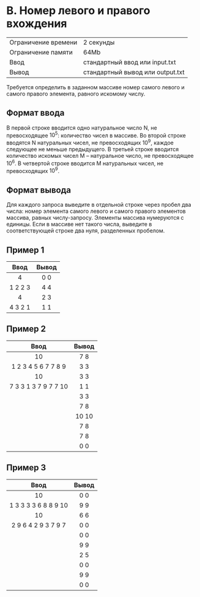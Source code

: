 # B. Номер левого и правого вхождения

|                     |                                  |
| ------------------- | -------------------------------- |
| Ограничение времени | 2 секунды                        |
| Ограничение памяти  | 64Mb                             |
| Ввод                | стандартный ввод или input.txt   |
| Вывод               | стандартный вывод или output.txt |

Требуется определить в заданном массиве номер самого левого и самого правого элемента, равного искомому числу.

## Формат ввода

В первой строке вводится одно натуральное число N, не превосходящее $10^5$: количество чисел в массиве. Во второй строке вводятся N натуральных чисел, не превосходящих $10^9$, каждое следующее не меньше предыдущего. В третьей строке вводится количество искомых чисел M – натуральное число, не превосходящее $10^6$. В четвертой строке вводится M натуральных чисел, не превосходящих $10^9$.

## Формат вывода

Для каждого запроса выведите в отдельной строке через пробел два числа: номер элемента самого левого и самого правого элементов массива, равных числу-запросу. Элементы массива нумеруются с единицы. Если в массиве нет такого числа, выведите в соответствующей строке два нуля, разделенных пробелом.

## Пример 1

|  Ввод   | Вывод |
| :-----: | :---: |
|    4    |  0 0  |
| 1 2 2 3 |  4 4  |
|    4    |  2 3  |
| 4 3 2 1 |  1 1  |

## Пример 2

|         Ввод         | Вывод |
| :------------------: | :---: |
|          10          |  7 8  |
| 1 2 3 4 5 6 7 7 8 9  |  3 3  |
|          10          |  3 3  |
| 7 3 3 1 3 7 9 7 7 10 |  1 1  |
|                      |  3 3  |
|                      |  7 8  |
|                      | 10 10 |
|                      |  7 8  |
|                      |  7 8  |
|                      |  0 0  |

## Пример 3

|         Ввод         | Вывод |
| :------------------: | :---: |
|          10          |  0 0  |
| 1 3 3 3 3 6 8 8 9 10 |  9 9  |
|          10          |  6 6  |
| 2 9 6 4 2 9 3 7 9 7  |  0 0  |
|                      |  0 0  |
|                      |  9 9  |
|                      |  2 5  |
|                      |  0 0  |
|                      |  9 9  |
|                      |  0 0  |
